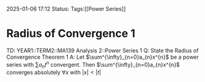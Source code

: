 2025-01-06 17:12
Status: 
Tags:[[Power Series]]
# Radius of Convergence 1

TD: YEAR1::TERM2::MA139 Analysis 2::Power Series 1
Q: State the Radius of Convergence Theorem 1
A: Let $\sum^{\infty}_{n=0}a_{n}x^{n}$  be a power series with $\sum a_{n}t^n$ convergent.
Then  $\sum^{\infty}_{n=0}a_{n}x^{n}$ converges absolutely $\forall x$ with $|x|<|t|$ 
<!--ID: 1736183939731-->
